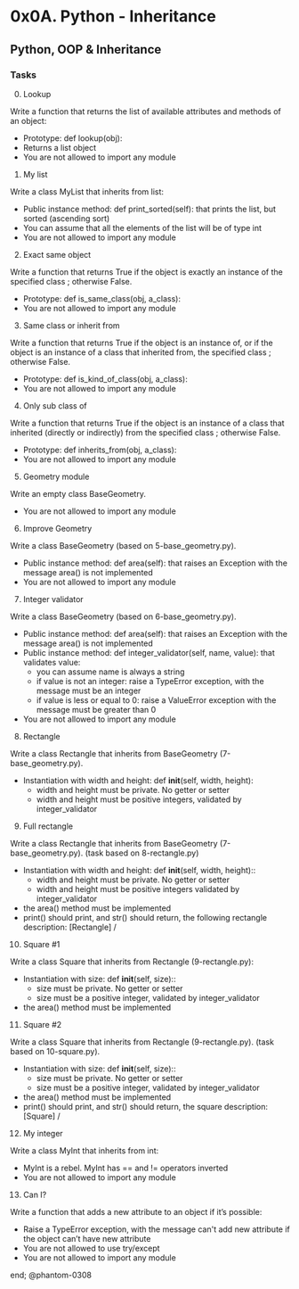 # 0x0A. Python - Inheritance
## Python, OOP & Inheritance
### Tasks

0. Lookup

Write a function that returns the list of available attributes and methods of an object:
- Prototype: def lookup(obj):
- Returns a list object
- You are not allowed to import any module

1. My list

Write a class MyList that inherits from list:
- Public instance method: def print_sorted(self): that prints the list, but sorted (ascending sort)
- You can assume that all the elements of the list will be of type int
- You are not allowed to import any module

2. Exact same object

Write a function that returns True if the object is exactly an instance of the specified class ; otherwise False.
- Prototype: def is_same_class(obj, a_class):
- You are not allowed to import any module

3. Same class or inherit from

Write a function that returns True if the object is an instance of, or if the object is an instance of a class that inherited from, the specified class ; otherwise False.
- Prototype: def is_kind_of_class(obj, a_class):
- You are not allowed to import any module

4. Only sub class of

Write a function that returns True if the object is an instance of a class that inherited (directly or indirectly) from the specified class ; otherwise False.
- Prototype: def inherits_from(obj, a_class):
- You are not allowed to import any module

5. Geometry module

Write an empty class BaseGeometry.
- You are not allowed to import any module

6. Improve Geometry

Write a class BaseGeometry (based on 5-base_geometry.py).

- Public instance method: def area(self): that raises an Exception with the message area() is not implemented
- You are not allowed to import any module

7. Integer validator

Write a class BaseGeometry (based on 6-base_geometry.py).
- Public instance method: def area(self): that raises an Exception with the message area() is not implemented
- Public instance method: def integer_validator(self, name, value): that validates value:
	- you can assume name is always a string
	- if value is not an integer: raise a TypeError exception, with the message <name> must be an integer
	- if value is less or equal to 0: raise a ValueError exception with the message <name> must be greater than 0
- You are not allowed to import any module

8. Rectangle

Write a class Rectangle that inherits from BaseGeometry (7-base_geometry.py).
- Instantiation with width and height: def __init__(self, width, height):
	- width and height must be private. No getter or setter
	- width and height must be positive integers, validated by integer_validator

9. Full rectangle

Write a class Rectangle that inherits from BaseGeometry (7-base_geometry.py). (task based on 8-rectangle.py)
- Instantiation with width and height: def __init__(self, width, height)::
	- width and height must be private. No getter or setter
	- width and height must be positive integers validated by integer_validator
- the area() method must be implemented
- print() should print, and str() should return, the following rectangle description: [Rectangle] <width>/<height>

10. Square #1

Write a class Square that inherits from Rectangle (9-rectangle.py):
- Instantiation with size: def __init__(self, size)::
	- size must be private. No getter or setter
	- size must be a positive integer, validated by integer_validator
- the area() method must be implemented

11. Square #2

Write a class Square that inherits from Rectangle (9-rectangle.py). (task based on 10-square.py).
- Instantiation with size: def __init__(self, size)::
	- size must be private. No getter or setter
	- size must be a positive integer, validated by integer_validator
- the area() method must be implemented
- print() should print, and str() should return, the square description: [Square] <width>/<height>

12. My integer

Write a class MyInt that inherits from int:
- MyInt is a rebel. MyInt has == and != operators inverted
- You are not allowed to import any module

13. Can I?

Write a function that adds a new attribute to an object if it’s possible:

- Raise a TypeError exception, with the message can't add new attribute if the object can’t have new attribute
- You are not allowed to use try/except
- You are not allowed to import any module

end; 
	@phantom-0308
